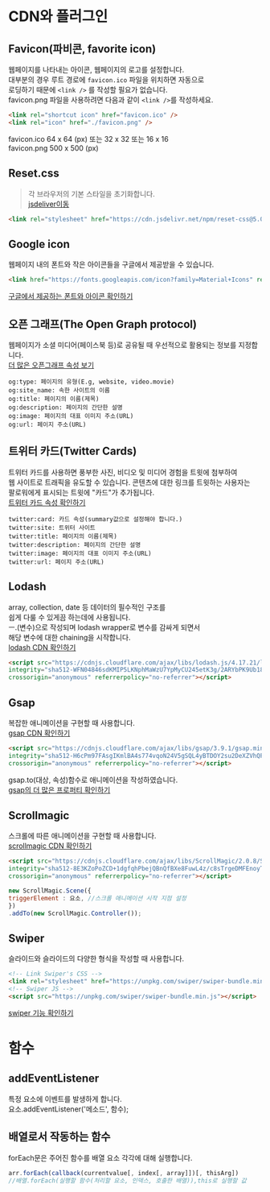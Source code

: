 # CDN와 플러그인
## Favicon(파비콘, favorite icon)
웹페이지를 나타내는 아이콘, 웹페이지의 로고를 설정합니다.  
대부분의 경우 루트 경로에 `favicon.ico` 파일을 위치하면 자동으로  
로딩하기 때문에 `<link />` 를 작성할 필요가 없습니다.  
favicon.png 파일을 사용하려면 다음과 같이 `<link />`를 작성하세요.

```html
<link rel="shortcut icon" href="favicon.ico" /> 
<link rel="icon" href="./favicon.png" />
```

favicon.ico 64 x 64 (px) 또는 32 x 32 또는 16 x 16  
favicon.png 500 x 500 (px)


## Reset.css
> 각 브라우저의 기본 스타일을 초기화합니다.  
[jsdeliver이동](https://www.jsdelivr.com/package/npm/the-new-css-reset)
```html
<link rel="stylesheet" href="https://cdn.jsdelivr.net/npm/reset-css@5.0.1/reset.min.css" />
```


## Google icon
웹페이지 내의 폰트와 작은 아이콘들을 구글에서 제공받을 수 있습니다.
```html
<link href="https://fonts.googleapis.com/icon?family=Material+Icons" rel="stylesheet">
```
[구글에서 제공하는 폰트와 아이콘 확인하기](https://fonts.google.com/)


## 오픈 그래프(The Open Graph protocol)
웹페이지가 소셜 미디어(페이스북 등)로 공유될 때 우선적으로 활용되는 정보를 지정합니다.  
[더 많은 오픈그래프 속성 보기](https://ogp.me/)
```
og:type: 페이지의 유형(E.g, website, video.movie)
og:site_name: 속한 사이트의 이름
og:title: 페이지의 이름(제목)
og:description: 페이지의 간단한 설명
og:image: 페이지의 대표 이미지 주소(URL)
og:url: 페이지 주소(URL)
```


## 트위터 카드(Twitter Cards)
트위터 카드를 사용하면 풍부한 사진, 비디오 및 미디어 경험을 트윗에 첨부하여    
웹 사이트로 트래픽을 유도할 수 있습니다. 콘텐츠에 대한 링크를 트윗하는 사용자는    
팔로워에게 표시되는 트윗에 "카드"가 추가됩니다.    
[트위터 카드 속성 확인하기](https://developer.twitter.com/en/docs/twitter-for-websites/cards/overview/summary)
```
twitter:card: 카드 속성(summary값으로 설정해야 합니다.)
twitter:site: 트위터 사이트
twitter:title: 페이지의 이름(제목)
twitter:description: 페이지의 간단한 설명
twitter:image: 페이지의 대표 이미지 주소(URL)
twitter:url: 페이지 주소(URL)
```


## Lodash
array, collection, date 등 데이터의 필수적인 구조를    
쉽게 다룰 수 있게끔 하는데에 사용됩니다.    
ㅡ.(변수)으로 작성되며 lodash wrapper로 변수를 감싸게 되면서    
해당 변수에 대한 chaining을 시작합니다.    
[lodash CDN 확인하기](https://cdnjs.com/libraries/lodash.js)
```html
<script src="https://cdnjs.cloudflare.com/ajax/libs/lodash.js/4.17.21/lodash.min.js"
integrity="sha512-WFN04846sdKMIP5LKNphMaWzU7YpMyCU245etK3g/2ARYbPK9Ub18eG+ljU96qKRCWh+quCY7yefSmlkQw1ANQ=="
crossorigin="anonymous" referrerpolicy="no-referrer"></script>
```


## Gsap
복잡한 애니메이션을 구현할 때 사용합니다.    
[gsap CDN 확인하기](https://cdnjs.com/libraries/lodash.js)
```html
<script src="https://cdnjs.cloudflare.com/ajax/libs/gsap/3.9.1/gsap.min.js"
integrity="sha512-H6cPm97FAsgIKmlBA4s774vqoN24V5gSQL4yBTDOY2su2DeXZVhQPxFK4P6GPdnZqM9fg1G3cMv5wD7e6cFLZQ=="
crossorigin="anonymous" referrerpolicy="no-referrer"></script>
```

gsap.to(대상, 속성)함수로 애니메이션을 작성하였습니다.    
[gsap의 더 많은 프로퍼티 확인하기](https://greensock.com/docs/v3/GSAP/gsap.to())


## Scrollmagic
스크롤에 따른 애니메이션을 구현할 때 사용합니다.    
[scrollmagic CDN 확인하기](https://scrollmagic.io/)
```html
<script src="https://cdnjs.cloudflare.com/ajax/libs/ScrollMagic/2.0.8/ScrollMagic.min.js"
integrity="sha512-8E3KZoPoZCD+1dgfqhPbejQBnQfBXe8FuwL4z/c8sTrgeDMFEnoyTlH3obB4/fV+6Sg0a0XF+L/6xS4Xx1fUEg=="
crossorigin="anonymous" referrerpolicy="no-referrer"></script>
```

```javascript
new ScrollMagic.Scene({
triggerElement : 요소, //스크롤 애니메이션 시작 지점 설정
}) 
.addTo(new ScrollMagic.Controller());
```



## Swiper
슬라이드와 슬라이드의 다양한 형식을 작성할 때 사용합니다.

```html
<!-- Link Swiper's CSS -->
<link rel="stylesheet" href="https://unpkg.com/swiper/swiper-bundle.min.css" />
<!-- Swiper JS -->
<script src="https://unpkg.com/swiper/swiper-bundle.min.js"></script>
```
[swiper 기능 확인하기](https://swiperjs.com/)

    
    
# 함수
## addEventListener
특정 요소에 이벤트를 발생하게 합니다.    
요소.addEventListener('메소드', 함수);


## 배열로서 작동하는 함수
forEach문은 주어진 함수를 배열 요소 각각에 대해 실행합니다.    
```javascript
arr.forEach(callback(currentvalue[, index[, array]])[, thisArg])
//배열.forEach(실행할 함수(처리할 요소, 인덱스, 호출한 배열)),this로 실행할 값
```
